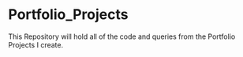 # Portfolio_Projects
This Repository will hold all of the code and queries from the Portfolio Projects I create.
